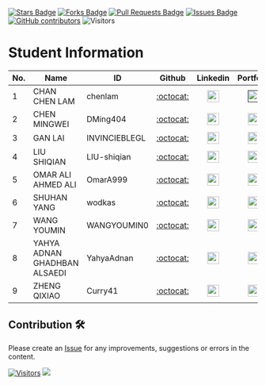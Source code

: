 <a href="https://github.com/drshahizan/project-management/stargazers"><img src="https://img.shields.io/github/stars/drshahizan/project-management" alt="Stars Badge"/></a>
<a href="https://github.com/drshahizan/project-management/network/members"><img src="https://img.shields.io/github/forks/drshahizan/project-management" alt="Forks Badge"/></a>
<a href="https://github.com/drshahizan/project-management/pulls"><img src="https://img.shields.io/github/issues-pr/drshahizan/project-management" alt="Pull Requests Badge"/></a>
<a href="https://github.com/drshahizan/project-management"><img src="https://img.shields.io/github/issues/drshahizan/project-management" alt="Issues Badge"/></a>
<a href="https://github.com/drshahizan/project-management/graphs/contributors"><img alt="GitHub contributors" src="https://img.shields.io/github/contributors/drshahizan/project-management?color=2b9348"></a>
![Visitors](https://api.visitorbadge.io/api/visitors?path=https%3A%2F%2Fgithub.com%2Fdrshahizan%2Fproject-management&labelColor=%23d9e3f0&countColor=%23697689&style=flat)

# Student Information

| No. | Name                              | ID             | Github                                  | Linkedin                                                         | Portfolio |
|-----|-----------------------------------|----------------|:---------------------------------------:|:----------------------------------------------------------------:|:-------------:|
| 1   | CHAN CHEN LAM            | chenlam | [:octocat:](https://github.com)       | <a href="https://www.linkedin.com/in/"><img src="../images/linkedin.png" width="24px" height="24px"></a>  | <a href=""><img src="../images/portfolio.png" width="24px" height="24px"></a> |
| 2   | CHEN MINGWEI                        |  DMing404  | [:octocat:](https://github.com/DMing404)     | <a href="https://www.linkedin.com/in/"><img src="../images/linkedin.png" width="24px" height="24px"></a>  | <a href="DMing404"><img src="../images/portfolio.png" width="24px" height="24px"></a> |
| 3   | GAN LAI                 |INVINCIEBLEGL| [:octocat:](https://github.com/INVINCIEBLEGL)       | <a href="https://www.linkedin.com/in/"><img src="../images/linkedin.png" width="24px" height="24px"></a>  | <a href="INVINCIEBLEGL"><img src="../images/portfolio.png" width="24px" height="24px"></a> |
| 4   | LIU SHIQIAN              |  LIU-shiqian      | [:octocat:](https://github.com/LIU-shiqian)         | <a href="https://www.linkedin.com/in/gracelkh"><img src="../images/linkedin.png" width="24px" height="24px"></a>  | <a href="LIU-shiqian"><img src="../images/portfolio.png" width="24px" height="24px"></a> |
| 5   | OMAR ALI AHMED ALI                          |OmarA999| [:octocat:](https://github.com/OmarA999)         | <a href="https://www.linkedin.com/in/"><img src="../images/linkedin.png" width="24px" height="24px"></a>  | <a href="OmarA999"><img src="../images/portfolio.png" width="24px" height="24px"></a> |
| 6   | SHUHAN YANG                      | wodkas| [:octocat:](https://github.com/wodkas)       | <a href="https://www.linkedin.com/in/"><img src="../images/linkedin.png" width="24px" height="24px"></a>  | <a href="wodkas"><img src="../images/portfolio.png" width="24px" height="24px"></a> |
| 7   | WANG YOUMIN  | WANGYOUMIN0| [:octocat:](https://github.com/WANGYOUMIN0)       | <a href="https://www.linkedin.com/in/"><img src="../images/linkedin.png" width="24px" height="24px"></a>  | <a href="WANGYOUMIN0"><img src="../images/portfolio.png" width="24px" height="24px"></a> |
| 8   | YAHYA ADNAN GHADHBAN ALSAEDI | YahyaAdnan| [:octocat:](https://github.com/YahyaAdnan)       | <a href="https://www.linkedin.com/in/"><img src="../images/linkedin.png" width="24px" height="24px"></a>  | <a href="YahyaAdnan"><img src="../images/portfolio.png" width="24px" height="24px"></a> |
| 9  | ZHENG QIXIAO      | Curry41     | [:octocat:](https://github.com/Curry41)       | <a href="https://www.linkedin.com/in/"><img src="../images/linkedin.png" width="24px" height="24px"></a>  | <a href="Curry41"><img src="../images/portfolio.png" width="24px" height="24px"></a> |

## Contribution 🛠️
Please create an [Issue](https://github.com/drshahizan/project-management/issues) for any improvements, suggestions or errors in the content.



[![Visitors](https://api.visitorbadge.io/api/visitors?path=https%3A%2F%2Fgithub.com%2Fdrshahizan&labelColor=%23697689&countColor=%23555555&style=plastic)](https://visitorbadge.io/status?path=https%3A%2F%2Fgithub.com%2Fdrshahizan)
![](https://hit.yhype.me/github/profile?user_id=81284918)
